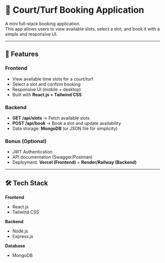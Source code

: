 # 🏏 Court/Turf Booking Application

A mini full-stack booking application.  
This app allows users to view available slots, select a slot, and book it with a simple and responsive UI.

---

## 🚀 Features

### Frontend
- View available time slots for a court/turf
- Select a slot and confirm booking
- Responsive UI (mobile + desktop)
- Built with **React.js + Tailwind CSS**

### Backend
- **GET /api/slots** → Fetch available slots
- **POST /api/book** → Book a slot and update availability
- Data storage: **MongoDB** (or JSON file for simplicity)

### Bonus (Optional)
- JWT Authentication
- API documentation (Swagger/Postman)
- Deployment: **Vercel (Frontend)** + **Render/Railway (Backend)**

---

## 🛠 Tech Stack

**Frontend**
- React.js  
- Tailwind CSS  

**Backend**
- Node.js  
- Express.js  

**Database**
- MongoDB

